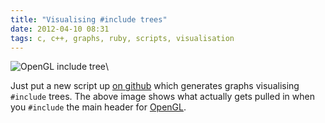 ```yaml
---
title: "Visualising #include trees"
date: 2012-04-10 08:31
tags: c, c++, graphs, ruby, scripts, visualisation
---
```


![OpenGL include tree](visualising-include-trees/opengl-includes.png)\ 

Just put a new script up [on github][1] which generates graphs visualising
<code>#include</code> trees.  The above image shows what actually gets pulled in
when you <code>#include</code> the main header for [OpenGL][2].

[1]: https://github.com/vitei/generate-include-graph.rb
[2]: http://www.opengl.org/
